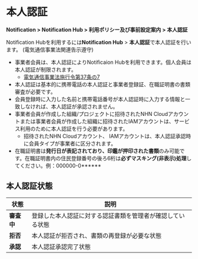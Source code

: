 <style>
.page__rnb .lst_rnb_item .rnb_item:first-of-type a {
    display: inline !important;
}
</style>
<h1>本人認証</h1>

**Notification > Notification Hub > 利用ポリシー及び事前設定案内 > 本人認証**

<span id="identity-verification"></span>

Notification Hubを利用するには**Notification Hub** > **本人認証**で本人認証を行います。 (電気通信事業法関連告示遵守)

* 事業者会員は、本人認証によりNotificaion Hubを利用できます。個人会員は本人認証が制限されます。
  * [電気通信事業法施行令第37条の7](https://www.law.go.kr/LSW//lsInfoP.do?lsId=004708&ancYnChk=0#0000)
* 本人認証は基本的に携帯電話の本人認証と事業者登録証、在職証明書の書類審査が必要です。
* 会員登録時に入力した名前と携帯電話番号が本人認証時に入力する情報と一致しなければ、本人認証が承認されません。
* 事業者会員が作成した組織/プロジェクトに招待されたNHN Cloudアカウントまたは事業者会員が作成した組織に招待されたIAMアカウントは、サービス利用のために本人認証を行う必要があります。
  * 招待されたNHN Cloudアカウント、 IAMアカウントは、本人認証承認時に会員タイプが事業者に区分されます。
* 在職証明書は**発行日が表記されており、印鑑が押印された書類**のみ可能です。在職証明書内の住民登録番号の後ろ6桁は**必ずマスキング(非表示)処理**してください。例：000000-0\*\*\*\*\*\*

## 本人認証状態

| 状態    | 説明 |
|----------| --- |
| **審査中** | 登録した本人認証に対する認証書類を管理者が確認している状態 |
| **拒否**   | 本人認証が拒否され、書類の再登録が必要な状態 |
| **承認**   | 本人認証承認完了状態 |
